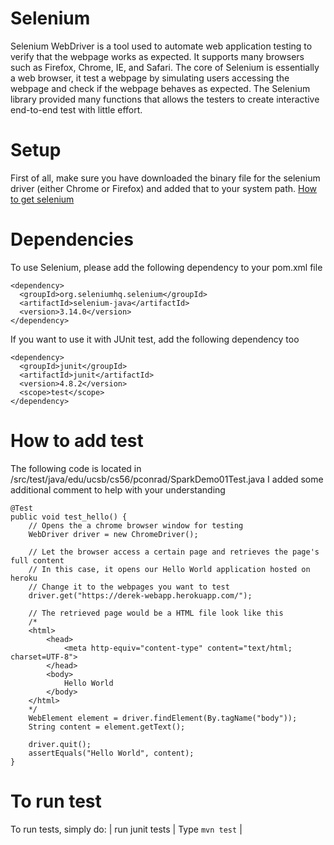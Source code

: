 # Selenium

Selenium WebDriver is a tool used to automate web application testing to verify that the webpage works as expected. It supports many browsers such as Firefox, Chrome, IE, and Safari. The core of Selenium is essentially a web browser, it test a webpage by simulating users accessing the webpage and check if the webpage behaves as expected. The Selenium library provided many functions that allows the testers to create interactive end-to-end test with little effort. 

# Setup

First of all, make sure you have downloaded the binary file for the selenium driver (either Chrome or Firefox) and added that to your system path. [How to get selenium](https://github.com/ucsb-cs56-pconrad/UCSB-CS56-pconrad.github.io/blob/master/_topics/selenium.md)

# Dependencies
To use Selenium, please add the following dependency to your pom.xml file

    <dependency>
      <groupId>org.seleniumhq.selenium</groupId>
      <artifactId>selenium-java</artifactId>
      <version>3.14.0</version>
    </dependency>

If you want to use it with JUnit test, add the following dependency too

    <dependency>
      <groupId>junit</groupId>
      <artifactId>junit</artifactId>
      <version>4.8.2</version>
      <scope>test</scope>
    </dependency>

# How to add test
The following code is located in /src/test/java/edu/ucsb/cs56/pconrad/SparkDemo01Test.java
I added some additional comment to help with your understanding

	@Test
	public void test_hello() {
        // Opens the a chrome browser window for testing
		WebDriver driver = new ChromeDriver();
        
        // Let the browser access a certain page and retrieves the page's full content
        // In this case, it opens our Hello World application hosted on heroku
        // Change it to the webpages you want to test
		driver.get("https://derek-webapp.herokuapp.com/");
        
        // The retrieved page would be a HTML file look like this
        /*
        <html>
            <head>
                <meta http-equiv="content-type" content="text/html; charset=UTF-8">
            </head>
            <body>
                Hello World
            </body>
        </html>
        */
		WebElement element = driver.findElement(By.tagName("body"));
		String content = element.getText();

		driver.quit();
		assertEquals("Hello World", content);
    }


# To run test
To run tests, simply do:
| run junit tests | Type `mvn test` |

